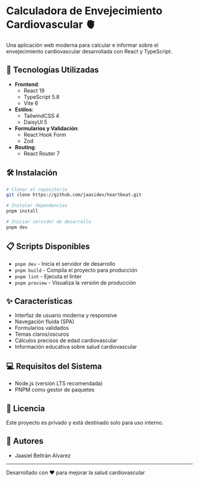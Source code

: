 # Calculadora de Envejecimiento Cardiovascular 🫀

Una aplicación web moderna para calcular e informar sobre el envejecimiento cardiovascular desarrollada con React y TypeScript.

## 🚀 Tecnologías Utilizadas

- **Frontend**: 
  - React 19
  - TypeScript 5.8
  - Vite 6
- **Estilos**: 
  - TailwindCSS 4
  - DaisyUI 5
- **Formularios y Validación**:
  - React Hook Form
  - Zod
- **Routing**:
  - React Router 7

## 🛠️ Instalación

```bash
# Clonar el repositorio
git clone https://github.com/jaasidev/heartbeat.git

# Instalar dependencias
pnpm install

# Iniciar servidor de desarrollo
pnpm dev
```

## 📋 Scripts Disponibles

- `pnpm dev` - Inicia el servidor de desarrollo
- `pnpm build` - Compila el proyecto para producción
- `pnpm lint` - Ejecuta el linter
- `pnpm preview` - Visualiza la versión de producción

## ✨ Características

- Interfaz de usuario moderna y responsive
- Navegación fluida (SPA)
- Formularios validados
- Temas claros/oscuros
- Cálculos precisos de edad cardiovascular
- Información educativa sobre salud cardiovascular

## 💻 Requisitos del Sistema

- Node.js (versión LTS recomendada)
- PNPM como gestor de paquetes

## 📝 Licencia

Este proyecto es privado y está destinado solo para uso interno.

## 👥 Autores

- Jaasiel Beltrán Alvarez


---

Desarrollado con ❤️ para mejorar la salud cardiovascular